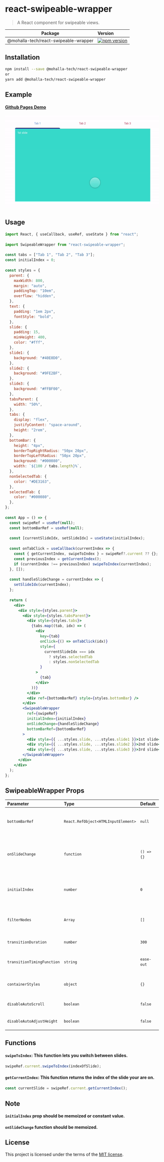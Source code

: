 # react-swipeable-wrapper

> A React component for swipeable views.

| Package                               | Version                                                                                                                                         |
| ------------------------------------- | :---------------------------------------------------------------------------------------------------------------------------------------------- |
| @mohalla-tech/react-swipeable-wrapper | [![npm version](https://img.shields.io/npm/v/react-swipeable-wrapper.svg)](https://www.npmjs.com/package/@mohalla-tech/react-swipeable-wrapper) |

## Installation

```sh
npm install --save @mohalla-tech/react-swipeable-wrapper
or
yarn add @mohalla-tech/react-swipeable-wrapper
```

## Example

#### [Github Pages Demo](https://sharechat.github.io/react-swipeable-wrapper)

![Example](https://raw.githubusercontent.com/ShareChat/react-swipeable-wrapper/master/static/example.gif?token=GHSAT0AAAAAABORN6DOZK4GEJ5SP55MXDZ6YRO3DJA)

## Usage

```jsx
import React, { useCallback, useRef, useState } from "react";

import SwipeableWrapper from "react-swipeable-wrapper";

const tabs = ["Tab 1", "Tab 2", "Tab 3"];
const initialIndex = 0;

const styles = {
  parent: {
    maxWidth: 800,
    margin: "auto",
    paddingTop: "10em",
    overflow: "hidden",
  },
  text: {
    padding: "1em 2px",
    fontStyle: "bold",
  },
  slide: {
    padding: 15,
    minHeight: 400,
    color: "#fff",
  },
  slide1: {
    background: "#40E0D0",
  },
  slide2: {
    background: "#9FE2BF",
  },
  slide3: {
    background: "#FFBF00",
  },
  tabsParent: {
    width: "50%",
  },
  tabs: {
    display: "flex",
    justifyContent: "space-around",
    height: "2rem",
  },
  bottomBar: {
    height: "4px",
    borderTopRightRadius: "50px 20px",
    borderTopLeftRadius: "50px 20px",
    background: "#000080",
    width: `${100 / tabs.length}%`,
  },
  nonSelectedTab: {
    color: "#DE3163",
  },
  selectedTab: {
    color: "#000080",
  },
};

const App = () => {
  const swipeRef = useRef(null);
  const bottomBarRef = useRef(null);

  const [currentSlideIdx, setSlideIdx] = useState(initialIndex);

  const onTabClick = useCallback(currentIndex => {
    const { getCurrentIndex, swipeToIndex } = swipeRef?.current ?? {};
    const previousIndex = getCurrentIndex();
    if (currentIndex !== previousIndex) swipeToIndex(currentIndex);
  }, []);

  const handleSlideChange = currentIndex => {
    setSlideIdx(currentIndex);
  };

  return (
    <div>
      <div style={styles.parent}>
        <div style={styles.tabsParent}>
          <div style={styles.tabs}>
            {tabs.map((tab, idx) => (
              <div
                key={tab}
                onClick={() => onTabClick(idx)}
                style={
                  currentSlideIdx === idx
                    ? styles.selectedTab
                    : styles.nonSelectedTab
                }
              >
                {tab}
              </div>
            ))}
          </div>
          <div ref={bottomBarRef} style={styles.bottomBar} />
        </div>
        <SwipeableWrapper
          ref={swipeRef}
          initialIndex={initialIndex}
          onSlideChange={handleSlideChange}
          bottomBarRef={bottomBarRef}
        >
          <div style={{ ...styles.slide, ...styles.slide1 }}>1st slide</div>
          <div style={{ ...styles.slide, ...styles.slide2 }}>2nd slide</div>
          <div style={{ ...styles.slide, ...styles.slide3 }}>3rd slide</div>
        </SwipeableWrapper>
      </div>
    </div>
  );
};
```

## SwipeableWrapper Props

| Parameter                  | Type                                | Default    | Description                                                   |
| :------------------------- | :---------------------------------- | :--------- | :------------------------------------------------------------ |
| `bottomBarRef`             | `React.RefObject<HTMLInputElement>` | `null`     | Ref applied on div that'll behave as bottom bar.              |
| `onSlideChange`            | `function`                          | `() => {}` | Each time a slide is changed, this function will be executed. |
| `initialIndex`             | `number`                            | `0`        | Index of the slide to be displayed on the initial mount.      |
| `filterNodes`              | `Array`                             | `[]`       | Node identifiers that will not accept swipes.                 |
| `transitionDuration`       | `number`                            | `300`      | Duration of the transition.                                   |
| `transitionTimingFunction` | `string`                            | `ease-out` | Timing function of the transition.                            |
| `containerStyles`          | `object`                            | `{}`       | Styles to override container styles.                          |
| `disableAutoScroll`        | `boolean`                           | `false`    | Disable auto scroll to top.                                   |
| `disableAutoAdjustHeight`  | `boolean`                           | `false`    | Disable auto adjust height.                                   |

## Functions

#### `swipeToIndex`: This function lets you switch between slides.

```jsx
swipeRef.current.swipeToIndex(indexOfSlide);
```

#### `getCurrentIndex`: This function returns the index of the slide your are on.

```jsx
const currentSlide = swipeRef.current.getCurrentIndex();
```

## Note

#### `initialIndex` prop should be memoized or constant value.

#### `onSlideChange` function should be memoized.

## License

This project is licensed under the terms of the
[MIT license](https://github.com/Sharechat/react-swipeable-wrapper/blob/master/LICENSE).
